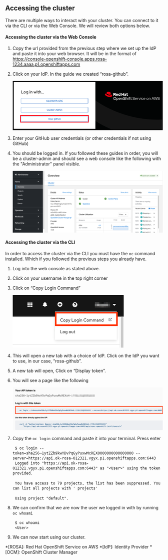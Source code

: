 ## Accessing the cluster
There are multiple ways to interact with your cluster.  You can connect to it via the CLI or via the Web Console. We will review both options below.

#### Accessing the cluster via the Web Console
1. Copy the url provided from the previous step where we set up the IdP and paste it into your web browser.  It will be in the format of <https://console-openshift-console.apps.rosa-1234.aaaa.p1.openshiftapps.com> 
1. Click on your IdP.  In the guide we created “rosa-github”.

    ![login](images/4-login.png)

1. Enter your GitHub user credentials (or other credentials if not using GitHub)
1. You should be logged in. If you followed these guides in order, you will be a cluster-admin and should see a web console like the following with the "Administrator" panel visible.

    ![loggedin](images/6-logged.png)

#### Accessing the cluster via the CLI
In order to access the cluster via the CLI you must have the `oc` command installed.  Which if you followed the previous steps you already have.

1. Log into the web console as stated above.
1. Click on your username in the top right corner
1. Click on “Copy Login Command”

    ![copy1](images/6-copy_login.png)

1. This will open a new tab with a choice of IdP. Click on the IdP you want to use, in our case, “rosa-github”.
1. A new tab will open, Click on “Display token”.
1. You will see a page like the following

    ![copy2](images/6-copy_token.png)

1. Copy the `oc login` command and paste it into your terminal. Press enter

        $ oc login --token=sha256~1ytZZb9kwYDvPqGyPuxwMcREX0000000000000000 --server=https://api.ok-rosa-012321.vgyx.p1.openshiftapps.com:6443
        Logged into "https://api.ok-rosa-012321.vgyx.p1.openshiftapps.com:6443" as "<User>" using the token provided.
        
        You have access to 79 projects, the list has been suppressed. You can list all projects with ' projects'
        
        Using project "default".

1. We can confirm that we are now the user we logged in with by running `oc whoami`

        $ oc whoami
        <User>

1. We can now start using our cluster.


*[ROSA]: Red Hat OpenShift Service on AWS
*[IdP]: Identity Provider
*[OCM]: OpenShift Cluster Manager